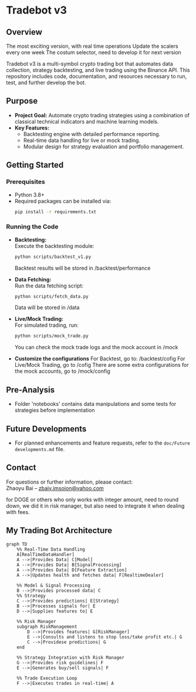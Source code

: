 # Tradebot v3

## Overview
The most exciting version, with real time operations
Update the scalers every one week
The costum selector, need to develop it for next version

Tradebot v3 is a multi-symbol crypto trading bot that automates data collection, strategy backtesting, and live trading using the Binance API. This repository includes code, documentation, and resources necessary to run, test, and further develop the bot.

## Purpose
- **Project Goal:** Automate crypto trading strategies using a combination of classical technical indicators and machine learning models.
- **Key Features:** 
  - Backtesting engine with detailed performance reporting.
  - Real-time data handling for live or mock trading.
  - Modular design for strategy evaluation and portfolio management.

## Getting Started

### Prerequisites
- Python 3.8+
- Required packages can be installed via:
  ```bash
  pip install -r requirements.txt
  ```

### Running the Code
- **Backtesting:**  
  Execute the backtesting module:
  ```bash
  python scripts/backtest_v1.py
  ```
  Backtest results will be stored in /backtest/performance

- **Data Fetching:**  
  Run the data fetching script:
  ```bash
  python scripts/fetch_data.py
  ```
  Data will be stored in /data

- **Live/Mock Trading:**  
  For simulated trading, run:
  ```bash
  python scripts/mock_trade.py
  ```
  You can check the mock trade logs and the mock account in /mock

- **Customize the configurations**
  For Backtest, go to: /backtest/cofig
  For Live/Mock Trading, go to /cofig
  There are some extra configurations for the mock accounts, go to /mock/config



## Pre-Analysis
- Folder 'notebooks' contains data manipulations and some tests for strategies before implementation

## Future Developments
- For planned enhancements and feature requests, refer to the `doc/Future developments.md` file.


## Contact
For questions or further information, please contact:  
Zhaoyu Bai – zbaiy.imsoion@yahoo.com


for DOGE or others who only works with integer amount, need to round down, we did it in risk manager, but also need to integrate it when dealing with fees.

## My Trading Bot Architecture

```mermaid
graph TD
    %% Real-Time Data Handling
    A[RealTimeDataHandler]
    A -->|Provides Data| C[Model]
    A -->|Provides Data| B[SignalProcessing]
    A -->|Provides Data| D[Feature Extraction]
    A -->|Updates health and fetches data| F[RealtimeDealer]

    %% Model & Signal Processing
    B -->|Provides processed data| C
    %% Strategy
    C -->|Provides predictions| E[Strategy]
    B -->|Processes signals for| E
    D -->|Supplies features to| E

    %% Risk Manager
    subgraph RiskManagement
        D -->|Provides features| G[RiskManager]
        E -->|Consults and listens to stop loss/take profit etc.| G
        C -->|Providese predictions| G
    end

    %% Strategy Integration with Risk Manager
    G -->|Provides risk guidelines| F
    E -->|Generates buy/sell signals| F

    %% Trade Execution Loop
    F -->|Executes trades in real-time| A